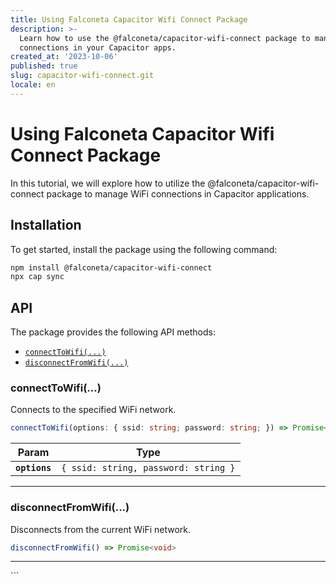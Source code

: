 ```yaml
---
title: Using Falconeta Capacitor Wifi Connect Package
description: >-
  Learn how to use the @falconeta/capacitor-wifi-connect package to manage WiFi
  connections in your Capacitor apps.
created_at: '2023-10-06'
published: true
slug: capacitor-wifi-connect.git
locale: en
---
```


# Using Falconeta Capacitor Wifi Connect Package

In this tutorial, we will explore how to utilize the @falconeta/capacitor-wifi-connect package to manage WiFi connections in Capacitor applications.

## Installation

To get started, install the package using the following command:

```bash
npm install @falconeta/capacitor-wifi-connect
npx cap sync
```

## API

The package provides the following API methods:

<docgen-index>

- [`connectToWifi(...)`](#connectToWifi)
- [`disconnectFromWifi(...)`](#disconnectFromWifi)
  
</docgen-index>

<docgen-api>
<!--Update the source file JSDoc comments and rerun docgen to update the docs below-->

### connectToWifi(...)

Connects to the specified WiFi network.

```typescript
connectToWifi(options: { ssid: string; password: string; }) => Promise<void>
```

| Param          | Type                              |
| -------------- | --------------------------------- |
| **`options`**  | <code>{ ssid: string, password: string }</code> |

--------------------

### disconnectFromWifi(...)

Disconnects from the current WiFi network.

```typescript
disconnectFromWifi() => Promise<void>
```

--------------------
</docgen-api>
```
